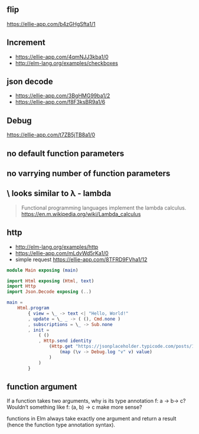 ## flip

https://ellie-app.com/b4zGHgSfta1/1

## Increment

- https://ellie-app.com/4qmNJJ3kba1/0
- http://elm-lang.org/examples/checkboxes

## json decode
- https://ellie-app.com/3BgHMG99ba1/2
- https://ellie-app.com/f8F3ksBR9a1/6

## Debug

https://ellie-app.com/t7ZB5jTB8a1/0

## no default function parameters

## no varrying number of function parameters

## \ looks similar to λ - lambda

>Functional programming languages implement the lambda calculus. https://en.m.wikipedia.org/wiki/Lambda_calculus

## http

- http://elm-lang.org/examples/http
- https://ellie-app.com/mLdvWd5rKa1/0
- simple request https://ellie-app.com/8TFRD9FVha1/12

```elm
module Main exposing (main)

import Html exposing (Html, text)
import Http
import Json.Decode exposing (..)

main =
    Html.program
        { view = \_ -> text <| "Hello, World!"
        , update = \_ _ -> ( (), Cmd.none )
        , subscriptions = \_ -> Sub.none
        , init =
            ( ()
            , Http.send identity
                (Http.get "https://jsonplaceholder.typicode.com/posts/1"
                    (map (\v -> Debug.log "v" v) value)
                )
            )
        }
```

## function argument

If a function takes two arguments, why is its type annotation f: a -> b-> c? Wouldn’t something like f: (a, b) -> c make more sense?

functions in Elm always take exactly one argument and return a result (hence the function type annotation syntax).